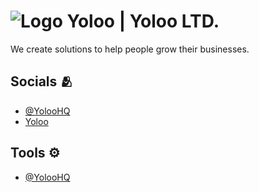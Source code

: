# ![Logo](https://yoloo.uk/logo.svg) Yoloo | Yoloo LTD.

We create solutions to help people grow their businesses.


## Socials 🫂

- [@YolooHQ](https://twiiter.com/YolooHQ)
- [Yoloo](https://twiiter.com/YolooHQ)

## Tools ⚙️

- [@YolooHQ](https://twiiter.com/YolooHQ)

